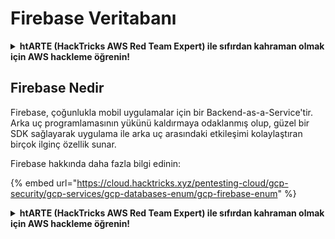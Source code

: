 # Firebase Veritabanı

<details>

<summary><strong>htARTE (HackTricks AWS Red Team Expert)</strong></a><strong> ile sıfırdan kahraman olmak için AWS hackleme öğrenin!</strong></summary>

* Bir **cybersecurity şirketinde** çalışıyor musunuz? **Şirketinizi HackTricks'te reklamını görmek** ister misiniz? veya **PEASS'ın en son sürümüne veya HackTricks'i PDF olarak indirmek** ister misiniz? [**ABONELİK PLANLARINI**](https://github.com/sponsors/carlospolop) kontrol edin!
* [**The PEASS Family**](https://opensea.io/collection/the-peass-family) koleksiyonumuzdaki özel [**NFT'leri**](https://opensea.io/collection/the-peass-family) keşfedin.
* [**Resmi PEASS & HackTricks ürünlerini**](https://peass.creator-spring.com) edinin.
* [**💬**](https://emojipedia.org/speech-balloon/) [**Discord grubuna**](https://discord.gg/hRep4RUj7f) veya [**telegram grubuna**](https://t.me/peass) katılın veya **Twitter'da** 🐦[**@carlospolopm**](https://twitter.com/hacktricks_live)**'u takip edin**.
* **Hacking hilelerinizi [hacktricks repo'ya](https://github.com/carlospolop/hacktricks) ve [hacktricks-cloud repo'ya](https://github.com/carlospolop/hacktricks-cloud) PR göndererek paylaşın**.

</details>

## Firebase Nedir

Firebase, çoğunlukla mobil uygulamalar için bir Backend-as-a-Service'tir. Arka uç programlamasının yükünü kaldırmaya odaklanmış olup, güzel bir SDK sağlayarak uygulama ile arka uç arasındaki etkileşimi kolaylaştıran birçok ilginç özellik sunar.

Firebase hakkında daha fazla bilgi edinin:

{% embed url="https://cloud.hacktricks.xyz/pentesting-cloud/gcp-security/gcp-services/gcp-databases-enum/gcp-firebase-enum" %}

<details>

<summary><strong>htARTE (HackTricks AWS Red Team Expert)</strong></a><strong> ile sıfırdan kahraman olmak için AWS hackleme öğrenin!</strong></summary>

* Bir **cybersecurity şirketinde** çalışıyor musunuz? **Şirketinizi HackTricks'te reklamını görmek** ister misiniz? veya **PEASS'ın en son sürümüne veya HackTricks'i PDF olarak indirmek** ister misiniz? [**ABONELİK PLANLARINI**](https://github.com/sponsors/carlospolop) kontrol edin!
* [**The PEASS Family**](https://opensea.io/collection/the-peass-family) koleksiyonumuzdaki özel [**NFT'leri**](https://opensea.io/collection/the-peass-family) keşfedin.
* [**Resmi PEASS & HackTricks ürünlerini**](https://peass.creator-spring.com) edinin.
* [**💬**](https://emojipedia.org/speech-balloon/) [**Discord grubuna**](https://discord.gg/hRep4RUj7f) veya [**telegram grubuna**](https://t.me/peass) katılın veya **Twitter'da** 🐦[**@carlospolopm**](https://twitter.com/hacktricks_live)**'u takip edin**.
* **Hacking hilelerinizi [hacktricks repo'ya](https://github.com/carlospolop/hacktricks) ve [hacktricks-cloud repo'ya](https://github.com/carlospolop/hacktricks-cloud) PR göndererek paylaşın**.

</details>
